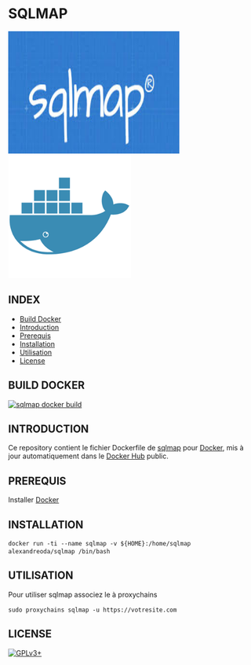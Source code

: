 # SQLMAP

![sqlmap](https://raw.githubusercontent.com/oda-alexandre/sqlmap/master/img/logo-sqlmap.png) ![docker](https://raw.githubusercontent.com/oda-alexandre/sqlmap/master/img/logo-docker.png)


## INDEX

- [Build Docker](#BUILD)
- [Introduction](#INTRODUCTION)
- [Prerequis](#PREREQUIS)
- [Installation](#INSTALLATION)
- [Utilisation](#UTILISATION)
- [License](#LICENSE)


## BUILD DOCKER

[![sqlmap docker build](https://img.shields.io/docker/build/alexandreoda/sqlmap.svg)](https://hub.docker.com/r/alexandreoda/sqlmap)


## INTRODUCTION

Ce repository contient le fichier Dockerfile de [sqlmap](http://sqlmap.org) pour [Docker](https://www.docker.com), mis à jour automatiquement dans le [Docker Hub](https://hub.docker.com/r/alexandreoda/sqlmap/) public.


## PREREQUIS

Installer [Docker](https://www.docker.com)


## INSTALLATION

```
docker run -ti --name sqlmap -v ${HOME}:/home/sqlmap alexandreoda/sqlmap /bin/bash
```


## UTILISATION

Pour utiliser sqlmap associez le à proxychains

```
sudo proxychains sqlmap -u https://votresite.com
```


## LICENSE

[![GPLv3+](http://gplv3.fsf.org/gplv3-127x51.png)](https://github.com/oda-alexandre/sqlmap/blob/master/LICENSE)
